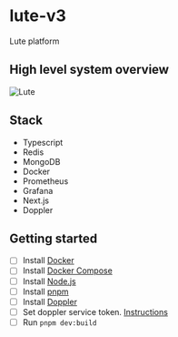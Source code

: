 # lute-v3

Lute platform

## High level system overview

![Lute](https://user-images.githubusercontent.com/3976718/193377684-4cd303e7-d856-4d9f-ae1f-f8df350713fd.png)

## Stack

- Typescript
- Redis
- MongoDB
- Docker
- Prometheus
- Grafana
- Next.js
- Doppler

## Getting started

- [ ] Install [Docker](https://docs.docker.com/get-docker/)
- [ ] Install [Docker Compose](https://docs.docker.com/compose/install/)
- [ ] Install [Node.js](https://nodejs.org/en/download/)
- [ ] Install [pnpm](https://pnpm.io/installation)
- [ ] Install [Doppler](https://doppler.com/docs/cli/installation)
- [ ] Set doppler service token. [Instructions](https://docs.doppler.com/docs/service-tokens#option-1-persisted-service-token)
- [ ] Run `pnpm dev:build`
